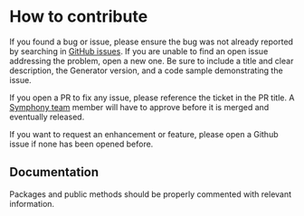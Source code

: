# How to contribute

If you found a bug or issue, please ensure the bug was not already reported by searching in
[GitHub issues](https://github.com/finos/generator-symphony/issues).
If you are unable to find an open issue addressing the problem, open a new one.
Be sure to include a title and clear description, the Generator version, and a code sample demonstrating the issue.

If you open a PR to fix any issue, please reference the ticket in the PR title.
A [Symphony team](https://github.com/orgs/finos/teams/symphony-generator-maintainers/members) member
will have to approve before it is merged and eventually released.

If you want to request an enhancement or feature, please open a Github issue if none has been opened before.

## Documentation

Packages and public methods should be properly commented with relevant information.
